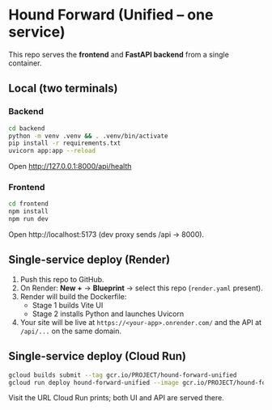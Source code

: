 # Hound Forward (Unified – one service)

This repo serves the **frontend** and **FastAPI backend** from a single container.

## Local (two terminals)

### Backend
```bash
cd backend
python -m venv .venv && . .venv/bin/activate
pip install -r requirements.txt
uvicorn app:app --reload
```
Open http://127.0.0.1:8000/api/health

### Frontend
```bash
cd frontend
npm install
npm run dev
```
Open http://localhost:5173 (dev proxy sends /api → 8000).

## Single-service deploy (Render)

1. Push this repo to GitHub.
2. On Render: **New +** → **Blueprint** → select this repo (`render.yaml` present).
3. Render will build the Dockerfile:
   - Stage 1 builds Vite UI
   - Stage 2 installs Python and launches Uvicorn
4. Your site will be live at `https://<your-app>.onrender.com/` and the API at `/api/...` on the same domain.

## Single-service deploy (Cloud Run)

```bash
gcloud builds submit --tag gcr.io/PROJECT/hound-forward-unified
gcloud run deploy hound-forward-unified --image gcr.io/PROJECT/hound-forward-unified --platform managed --allow-unauthenticated --region YOUR_REGION --port 8000
```
Visit the URL Cloud Run prints; both UI and API are served there.
